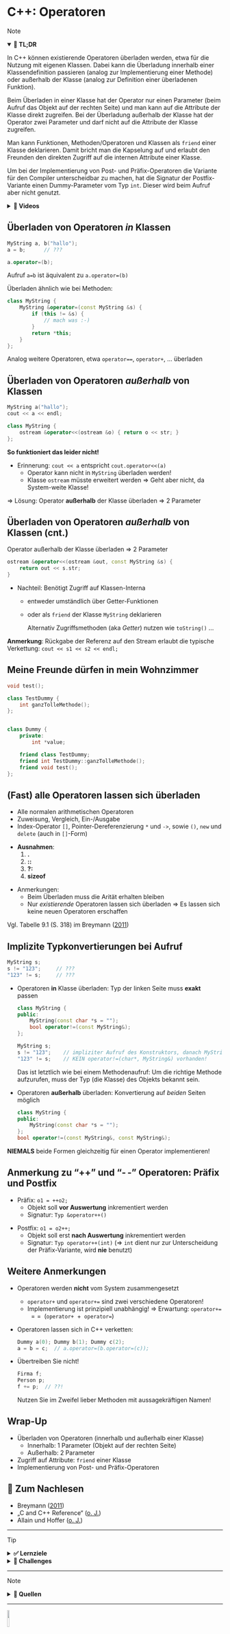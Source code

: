 # C++: Operatoren

> [!NOTE]
>
> <details open>
>
> <summary><strong>🎯 TL;DR</strong></summary>
>
> In C++ können existierende Operatoren überladen werden, etwa für die
> Nutzung mit eigenen Klassen. Dabei kann die Überladung innerhalb einer
> Klassendefinition passieren (analog zur Implementierung einer Methode)
> oder außerhalb der Klasse (analog zur Definition einer überladenen
> Funktion).
>
> Beim Überladen in einer Klasse hat der Operator nur einen Parameter
> (beim Aufruf das Objekt auf der rechten Seite) und man kann auf die
> Attribute der Klasse direkt zugreifen. Bei der Überladung außerhalb
> der Klasse hat der Operator zwei Parameter und darf nicht auf die
> Attribute der Klasse zugreifen.
>
> Man kann Funktionen, Methoden/Operatoren und Klassen als `friend`
> einer Klasse deklarieren. Damit bricht man die Kapselung auf und
> erlaubt den Freunden den direkten Zugriff auf die internen Attribute
> einer Klasse.
>
> Um bei der Implementierung von Post- und Präfix-Operatoren die
> Variante für den Compiler unterscheidbar zu machen, hat die Signatur
> der Postfix-Variante einen Dummy-Parameter vom Typ `int`. Dieser wird
> beim Aufruf aber nicht genutzt.
>
> </details>
>
> <details>
>
> <summary><strong>🎦 Videos</strong></summary>
>
> - [VL C++: Operatoren](https://youtu.be/lCe0mmO613M)
>
> </details>

## Überladen von Operatoren *in* Klassen

``` cpp
MyString a, b("hallo");
a = b;      // ???
```

``` cpp
a.operator=(b);
```

Aufruf `a=b` ist äquivalent zu `a.operator=(b)`

Überladen ähnlich wie bei Methoden:

``` cpp
class MyString {
    MyString &operator=(const MyString &s) {
        if (this != &s) {
            // mach was :-)
        }
        return *this;
    }
};
```

Analog weitere Operatoren, etwa `operator==`, `operator+`, … überladen

## Überladen von Operatoren *außerhalb* von Klassen

``` cpp
MyString a("hallo");
cout << a << endl;
```

``` cpp
class MyString {
    ostream &operator<<(ostream &o) { return o << str; }
};
```

**So funktioniert das leider nicht!**

- Erinnerung: `cout << a` entspricht `cout.operator<<(a)`
  - Operator kann nicht in `MyString` überladen werden!
  - Klasse `ostream` müsste erweitert werden =\> Geht aber nicht, da
    System-weite Klasse!

=\> Lösung: Operator **außerhalb** der Klasse überladen =\> 2 Parameter

## Überladen von Operatoren *außerhalb* von Klassen (cnt.)

Operator außerhalb der Klasse überladen =\> 2 Parameter

``` cpp
ostream &operator<<(ostream &out, const MyString &s) {
    return out << s.str;
}
```

- Nachteil: Benötigt Zugriff auf Klassen-Interna
  - entweder umständlich über Getter-Funktionen

  - oder als `friend` der Klasse `MyString` deklarieren

    Alternativ Zugriffsmethoden (aka *Getter*) nutzen wie `toString()` …

**Anmerkung**: Rückgabe der Referenz auf den Stream erlaubt die typische
Verkettung: `cout << s1 << s2 << endl;`

## Meine Freunde dürfen in mein Wohnzimmer

``` cpp
void test();

class TestDummy {
    int ganzTolleMethode();
};


class Dummy {
    private:
        int *value;

    friend class TestDummy;
    friend int TestDummy::ganzTolleMethode();
    friend void test();
};
```

## (Fast) alle Operatoren lassen sich überladen

- Alle normalen arithmetischen Operatoren
- Zuweisung, Vergleich, Ein-/Ausgabe
- Index-Operator `[]`, Pointer-Dereferenzierung `*` und `->`, sowie
  `()`, `new` und `delete` (auch in `[]`-Form)

<!-- -->

- **Ausnahmen**:
  1.  **.**
  2.  **::**
  3.  **?:**
  4.  **sizeof**

<!-- -->

- Anmerkungen:
  - Beim Überladen muss die Arität erhalten bleiben
  - Nur *existierende* Operatoren lassen sich überladen =\> Es lassen
    sich keine neuen Operatoren erschaffen

Vgl. Tabelle 9.1 (S. 318) im Breymann ([2011](#ref-Breymann2011))

## Implizite Typkonvertierungen bei Aufruf

``` cpp
MyString s;
s != "123";     // ???
"123" != s;     // ???
```

- Operatoren **in** Klasse überladen: Typ der linken Seite muss
  **exakt** passen

  ``` cpp
  class MyString {
  public:
      MyString(const char *s = "");
      bool operator!=(const MyString&);
  };

  MyString s;
  s != "123";    // impliziter Aufruf des Konstruktors, danach MyString::operator!=
  "123" != s;    // KEIN operator!=(char*, MyString&) vorhanden!
  ```

  Das ist letztlich wie bei einem Methodenaufruf: Um die richtige
  Methode aufzurufen, muss der Typ (die Klasse) des Objekts bekannt
  sein.

- Operatoren **außerhalb** überladen: Konvertierung auf *beiden* Seiten
  möglich

  ``` cpp
  class MyString {
  public:
      MyString(const char *s = "");
  };
  bool operator!=(const MyString&, const MyString&);
  ```

**NIEMALS** beide Formen gleichzeitig für einen Operator implementieren!

## Anmerkung zu “++” und “-$`\,`$-” Operatoren: Präfix und Postfix

- Präfix: `o1 = ++o2;`
  - Objekt soll **vor Auswertung** inkrementiert werden
  - Signatur: `Typ &operator++()`

<!-- -->

- Postfix: `o1 = o2++;`
  - Objekt soll erst **nach Auswertung** inkrementiert werden
  - Signatur: `Typ operator++(int)` (=\> `int` dient nur zur
    Unterscheidung der Präfix-Variante, wird **nie** benutzt)

## Weitere Anmerkungen

- Operatoren werden **nicht** vom System zusammengesetzt

  - `operator+` und `operator+=` sind zwei verschiedene Operatoren!
  - Implementierung ist prinzipiell unabhängig! =\> Erwartung:
    `operator+=` $`\;==\;`$ (`operator+` $`\;+\;`$ `operator=`)

<!-- -->

- Operatoren lassen sich in C++ verketten:

  ``` cpp
  Dummy a(0); Dummy b(1); Dummy c(2);
  a = b = c;  // a.operator=(b.operator=(c));
  ```

<!-- -->

- Übertreiben Sie nicht!

  ``` cpp
  Firma f;
  Person p;
  f += p;  // ??!
  ```

  Nutzen Sie im Zweifel lieber Methoden mit aussagekräftigen Namen!

## Wrap-Up

- Überladen von Operatoren (innerhalb und außerhalb einer Klasse)
  - Innerhalb: 1 Parameter (Objekt auf der rechten Seite)
  - Außerhalb: 2 Parameter
- Zugriff auf Attribute: `friend` einer Klasse
- Implementierung von Post- und Präfix-Operatoren

## 📖 Zum Nachlesen

- Breymann ([2011](#ref-Breymann2011))
- „C and C++ Reference“ ([o. J.](#ref-cppreference.com))
- Allain und Hoffer ([o. J.](#ref-cprogramming.com))

------------------------------------------------------------------------

> [!TIP]
>
> <details>
>
> <summary><strong>✅ Lernziele</strong></summary>
>
> - k2: Implizite Typkonvertierungen bei Operatoren
> - k3: Überladen von Operatoren (innerhalb bzw. außerhalb einer Klasse)
> - k3: Anwendung der Deklaration als friend
> - k3: Implementierung von Post- und Präfix-Operatoren
>
> </details>
>
> <details>
>
> <summary><strong>🏅 Challenges</strong></summary>
>
> **Operator “++”**
>
> Betrachten Sie die folgende Klasse:
>
> ``` cpp
> class Studi {
> public:
>     Studi(int credits);
>     ~Studi();
> private:
>     int *credits;
> };
> ```
>
> Implementieren Sie den `operator++` sowohl in der Präfix- als auch in
> der Postfix-Variante.
>
> **C’toren und Operatoren: Was muss noch *deklariert* werden?**
>
> ``` cpp
> class Studi {
> public:
>     Studi(int credits);
> private:
>     int *credits;
> };
>
> int main() {
>     Studi a(1), b, *c = new Studi(99);
>     b = *c+a+1;
>     std::cout << "b: '" << b << "' credits" << std::endl;
>
>     return 0;
> }
> ```
>
> **Schreiben Sie Code, damit folgender Code kompiliert:**
>
> ``` cpp
> test wuppie;
> bool fluppie = wuppie(3);
> ```
>
> </details>

------------------------------------------------------------------------

> [!NOTE]
>
> <details>
>
> <summary><strong>👀 Quellen</strong></summary>
>
> <div id="refs" class="references csl-bib-body hanging-indent"
> entry-spacing="0">
>
> <div id="ref-cprogramming.com" class="csl-entry">
>
> Allain, A., und A. Hoffer. o. J. „C Programming and C++ Programming“.
> Zugegriffen 16. September 2024. <https://www.cprogramming.com/>.
>
> </div>
>
> <div id="ref-Breymann2011" class="csl-entry">
>
> Breymann, U. 2011. *Der C++ Programmierer*. 2. Auflage. Hanser.
>
> </div>
>
> <div id="ref-cppreference.com" class="csl-entry">
>
> „C and C++ Reference“. o. J. cppreference.com. Zugegriffen 16.
> September 2024. <https://en.cppreference.com/w/>.
>
> </div>
>
> </div>
>
> </details>

------------------------------------------------------------------------

<img src="https://licensebuttons.net/l/by-sa/4.0/88x31.png" width="10%">

Unless otherwise noted, this work is licensed under CC BY-SA 4.0.

<blockquote><p><sup><sub><strong>Last modified:</strong> a10718a (Remove Hugo: tooling: shift headings (use h1 as top-level headings), 2025-07-25)<br></sub></sup></p></blockquote>
